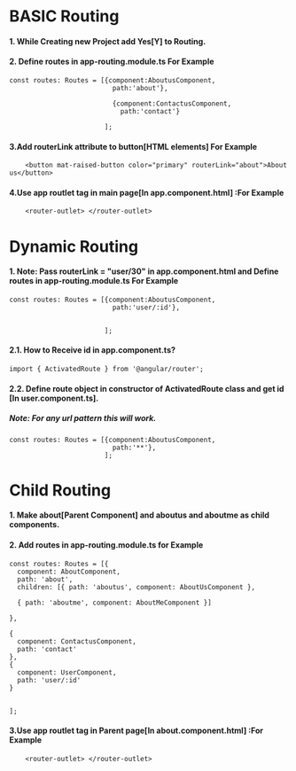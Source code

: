 
# BASIC Routing




#### 1. While Creating new Project add Yes[Y] to Routing.


#### 2. Define routes in app-routing.module.ts For Example
```
const routes: Routes = [{component:AboutusComponent,
                          path:'about'},
                        
                          {component:ContactusComponent,
                            path:'contact'}
                        
                        ];
```

#### 3.Add routerLink attribute to button[HTML elements] For Example
```    
    <button mat-raised-button color="primary" routerLink="about">About us</button>

```
#### 4.Use app routlet tag in main page[In app.component.html] :For Example
```
    <router-outlet> </router-outlet>

```

# Dynamic Routing

#### 1. Note: Pass routerLink = "user/30" in app.component.html and Define routes in app-routing.module.ts For Example
```
const routes: Routes = [{component:AboutusComponent,
                          path:'user/:id'},
                        
                        
                        ];
```

#### 2.1. How to Receive id in app.component.ts?
```
import { ActivatedRoute } from '@angular/router';

```

#### 2.2. Define route object in constructor of ActivatedRoute class and get id [In user.component.ts].


##### Note: For any url pattern this will work.
```
const routes: Routes = [{component:AboutusComponent,
                          path:'**'}, 
                        ];
```


# Child Routing

#### 1. Make about[Parent Component] and aboutus and aboutme as child components.

#### 2. Add routes in app-routing.module.ts for Example
```
const routes: Routes = [{
  component: AboutComponent,
  path: 'about',
  children: [{ path: 'aboutus', component: AboutUsComponent },

  { path: 'aboutme', component: AboutMeComponent }]

},

{
  component: ContactusComponent,
  path: 'contact'
},
{
  component: UserComponent,
  path: 'user/:id'
}


];

```
#### 3.Use app routlet tag in Parent page[In about.component.html] :For Example
```
    <router-outlet> </router-outlet>

```